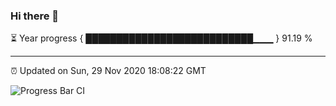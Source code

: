 ### Hi there 👋

⏳ Year progress { ███████████████████████████▁▁▁ } 91.19 %

---

⏰ Updated on Sun, 29 Nov 2020 18:08:22 GMT

![Progress Bar CI](https://github.com/liununu/liununu/workflows/Progress%20Bar%20CI/badge.svg)
